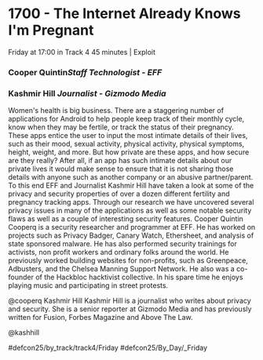 # 1700 - The Internet Already Knows I'm Pregnant
Friday at 17:00 in Track 4
45 minutes | Exploit
### Cooper Quintin*Staff Technologist - EFF*

### Kashmir Hill *Journalist - Gizmodo Media*

Women's health is big business. There are a staggering number of applications for Android to help people keep track of their monthly cycle, know when they may be fertile, or track the status of their pregnancy. These apps entice the user to input the most intimate details of their lives, such as their mood, sexual activity, physical activity, physical symptoms, height, weight, and more. But how private are these apps, and how secure are they really? After all, if an app has such intimate details about our private lives it would make sense to ensure that it is not sharing those details with anyone such as another company or an abusive partner/parent. To this end EFF and Journalist Kashmir Hill have taken a look at some of the privacy and security properties of over a dozen different fertility and pregnancy tracking apps. Through our research we have uncovered several privacy issues in many of the applications as well as some notable security flaws as well as a couple of interesting security features.
Cooper Quintin
Cooperq is a security researcher and programmer at EFF. He has worked on projects such as Privacy Badger, Canary Watch, Ethersheet, and analysis of state sponsored malware. He has also performed security trainings for activists, non profit workers and ordinary folks around the world. He previously worked building websites for non-profits, such as Greenpeace, Adbusters, and the Chelsea Manning Support Network. He also was a co-founder of the Hackbloc hacktivist collective. In his spare time he enjoys playing music and participating in street protests.

@cooperq
Kashmir Hill
Kashmir Hill is a journalist who writes about privacy and security. She is a senior reporter at Gizmodo Media and has previously written for Fusion, Forbes Magazine and Above The Law.

@kashhill

#defcon25/by_track/track4/Friday #defcon25/By_Day/_Friday